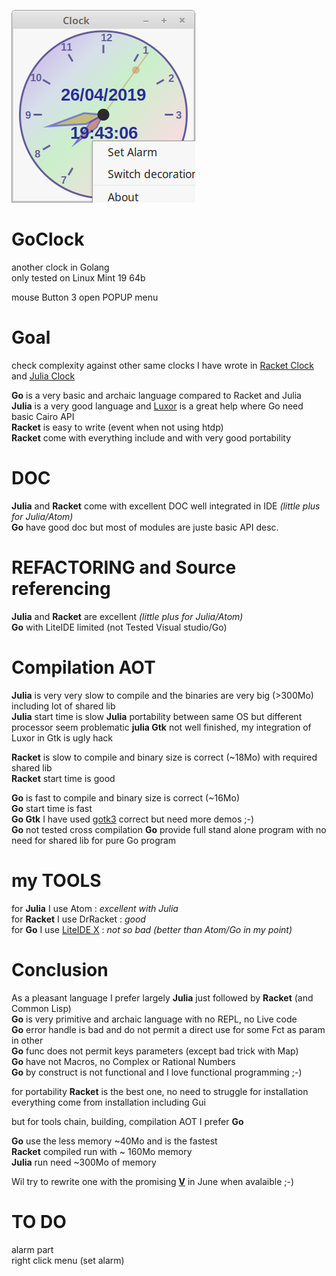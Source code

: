 ![splash image](images/GoClock.png) 

# GoClock
another clock in Golang    
only tested on Linux Mint 19 64b    

mouse Button 3 open POPUP menu

# Goal
check complexity against other same clocks I have wrote in [Racket Clock](https://github.com/nodrygo/RktAlarmClock) and [Julia Clock](https://github.com/nodrygo/jAnalogAlarmClock) 

__Go__ is a very basic and archaic language compared to Racket and Julia   
__Julia__ is a very good language and  [Luxor](https://github.com/JuliaGraphics/Luxor.jl) is a great help where Go need basic Cairo API     
__Racket__ is easy to write (event when not using htdp)     
__Racket__  come with everything include and with very good portability
    
# DOC
__Julia__ and __Racket__ come with excellent DOC well integrated in IDE _(little plus for Julia/Atom)_     
__Go__ have good doc but most of modules are juste basic API desc.

# REFACTORING and Source referencing
__Julia__ and __Racket__ are excellent _(little plus for Julia/Atom)_     
__Go__ with LiteIDE limited  (not Tested Visual studio/Go)  

# Compilation AOT
__Julia__ is very very slow to compile and the binaries are very big (>300Mo) including lot of shared lib     
__Julia__ start time is slow
__Julia__ portability between same OS but different processor seem problematic 
__julia Gtk__ not well finished, my integration of Luxor in Gtk is ugly hack   

__Racket__ is slow to compile and binary size is correct (~18Mo) with required shared lib        
__Racket__ start time is good  
  

__Go__ is fast to compile and binary size is correct (~16Mo)  
__Go__ start time is fast  
__Go Gtk__ I have used [gotk3](https://github.com/gotk3/gotk3) correct but need more demos ;-)   
__Go__ not tested cross compilation
__Go__ provide full stand alone program with no need for shared lib for pure Go program

# my TOOLS
for __Julia__ I use Atom : _excellent with Julia_      
for __Racket__ I use DrRacket : _good_    
for __Go__ I use [LiteIDE X](https://liteide.org/en/) : _not so bad (better than Atom/Go in my point)_        

# Conclusion 
As a pleasant language I prefer largely __Julia__ just followed by __Racket__ (and Common Lisp)   
__Go__ is very primitive and archaic language with no REPL, no Live code     
__Go__ error handle is bad and do not permit a direct use for some Fct as param in other    
__Go__ func does not permit keys parameters (except bad trick with Map)    
__Go__ have not Macros, no Complex or Rational Numbers    
__Go__ by construct is not functional and I love functional programming ;-)

for portability __Racket__ is the best one, no need to struggle for installation everything come from installation including Gui   

but for tools chain, building, compilation AOT I prefer __Go__    

__Go__  use the less memory ~40Mo and is the fastest     
__Racket__ compiled run with ~ 160Mo memory        
__Julia__ run need ~300Mo  of memory    


Wil  try to rewrite one with the promising  __[V](https://vlang.io/)__ in June when avalaible ;-)    

# TO DO        
alarm part   
right click menu  (set alarm)  

